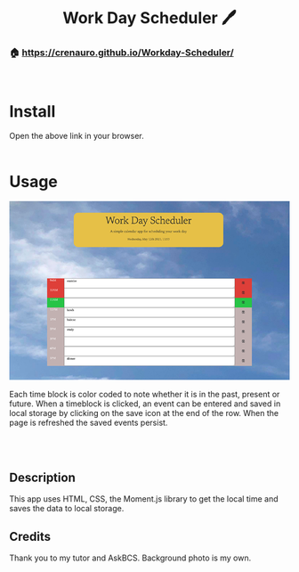 <h1 align="center">Work Day Scheduler 🖊️ </h1>

### 🏠 https://crenauro.github.io/Workday-Scheduler/

<br/>

# Install

Open the above link in your browser.
<br/>
<br/>

# Usage

![scheduler](./assets/scheduler.png)

Each time block is color coded to note whether it is in the past, present or future. When a timeblock is clicked,
an event can be entered and saved in local storage by clicking on the save icon at the end of the row.
When the page is refreshed the saved events persist.

<br/>
<br/>

## Description

This app uses HTML, CSS, the Moment.js library to get the local time and saves the data to local storage.

## Credits

Thank you to my tutor and AskBCS. Background photo is my own.
